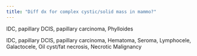 ```yaml
---
title: "Diff dx for complex cystic/solid mass in mammo?"
---
```

IDC, papillary DCIS, papillary carcinoma, Phylloides

IDC, papillary DCIS, papillary carcinoma, Hematoma, Seroma, Lymphocele, Galactocele, Oil cyst/fat necrosis, Necrotic Malignancy

